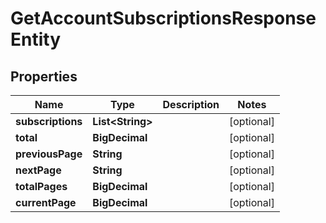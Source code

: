 

# GetAccountSubscriptionsResponseEntity


## Properties

| Name | Type | Description | Notes |
|------------ | ------------- | ------------- | -------------|
|**subscriptions** | **List&lt;String&gt;** |  |  [optional] |
|**total** | **BigDecimal** |  |  [optional] |
|**previousPage** | **String** |  |  [optional] |
|**nextPage** | **String** |  |  [optional] |
|**totalPages** | **BigDecimal** |  |  [optional] |
|**currentPage** | **BigDecimal** |  |  [optional] |



